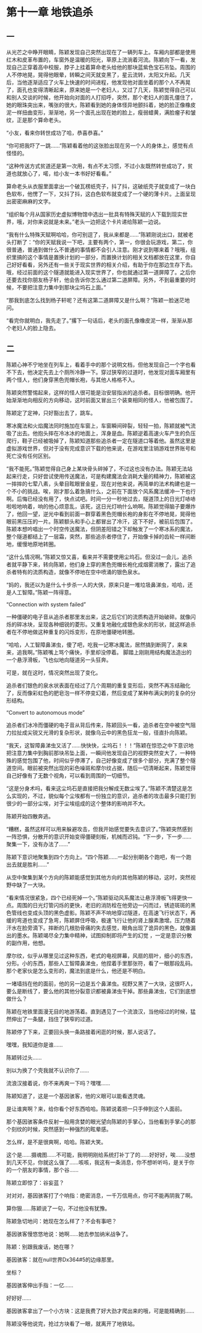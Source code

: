 # 第十一章 地铁追杀

## 一

从光芒之中睁开眼睛，陈颖发现自己突然出现在了一辆列车上。车厢内部都是使用红木和皮革布置的，车窗外是温暖的阳光，草原上流淌着河流。陈颖向下一看，发现自己正穿着高中校服，脖子上挂着算命老头给他的那块蓝紫色宝石吊坠。周围的人不停地晃，晃得他眼晕，转瞬之间天就变黑了，星云流转，太阳又升起。几天后，当他逐渐适应了火车上快速的时间进程，他发现他对面坐着的那个人不再晃了，面孔也变得清晰起来，原来她是一个老妇人，又过了几天，陈颖觉得自己可以和别人交谈的时候，他开始向对面的人打招呼，突然，那个老妇人的面孔僵住了，她的眼珠突出来，嘴张的很大，陈颖看到她的身体怪异地颤抖着，她的脸正像橡皮泥一样扭曲变形，渐渐地，另一个面孔出现在她的脸上，瘦弱蜡黄，满脸瘤子和皱纹，正是那个算命老头。

“小友，看来你转世成功了哈，恭喜恭喜。”

“你可把我吓了一跳……”陈颖看着他的这张脸出现在另一个人的身体上，感觉有点怪怪的。

“这种传送方式贫道还是第一次用，有点不太习惯，不过小友既然转世成功了，贫道也就放心了，喏，给小友一本书好好看看。”

算命老头从衣服里面拿出一个破瓦楞纸壳子，抖了抖，这破纸壳子就变成了一块白色软布，他愣了一下，又抖了抖，这白色软布就变成了一个硬的薄卡片。上面呈现出密密麻麻的文字。

“组织每个月从国家历史虚拟博物馆中选出一批具有特殊天赋的人下载到现实世界，哦，对你来说就是未来。”老头一边把这个卡片递给陈颖一边说。

“我有什么特殊天赋啊哈哈，你可别逗了，我从来都是……”陈颖刚说出口，就被老头打断了：“你的天赋我说一下吧，主要有两个，第一，你很会玩游戏，第二，你很普通，普通到做什么不普通的事情都不会引人注意。刚才说到哪来着？哦哦，组织里搞的这个事情是置换计划的一部分，而置换计划的相关文档都放在这里，你自己好好看看，另外还有一些关于现实世界的相关介绍，有助于你在那边生存下去。哦，经过前面的这个隧道就能进入现实世界了，你也就通过第一道屏障了。之后你还要去找你朋友杨子轩，他会告诉你怎么通过第二道屏障。另外，不到最重要的时候，不要把注意力集中到那块尘坞石上面。”

“那我到底怎么找到杨子轩呢？还有这第二道屏障又是什么啊？”陈颖一脸迷茫地问。

“看完你就明白，我先走了。”撂下一句话后，老头的面孔像橡皮泥一样，渐渐从那个老妇人的脸上隐去。

## 二

陈颖心神不宁地坐在列车上，看着手中的那个说明文档，但他发现自己一个字也看不下去，他决定先去上个厕所冷静一下。穿过狭窄的过道时，他发现对面车厢里有两个怪人，他们身穿黑色兜帽长袍，与其他人格格不入。

陈颖突然警惕起来，这样的怪人很可能是治安层指派的追杀者。目标很明确。他开始渐渐地向相反的方向移动，这时前面又冒出三个装束相同的怪人，他被包围了。

陈颖定了定神，只好豁出去了，跳车。

寒冰魔法和火焰魔法同时施加在车窗上，车窗瞬间碎裂，轻轻一拍，陈颖就被气流吸了出去。他抱头摔在冷冰冰的地面上，浑身是血。陈颖逆着高速火车产生的负压爬行，鞋子已经被吸掉了，陈颖知道那些追杀者一定在隧道口等着他。虽然这里是虚拟游戏世界，但对于没有完成意识下载的他来说，在游戏里注销游戏世界账号和死亡没有任何区别。

“我不能死。”陈颖觉得自己身上某块骨头碎掉了，不过这也没有办法。陈颖无法站起来行走，只好尝试使用传送魔法，可是构建魔法会消耗大量的精神力，陈颖被这一摔摔的七荤八素，头晕目眩眼冒金星，现在对他来说，再简单的法术构建也是一个不小的挑战。唉，刚才那么着急搞什么，之前在下面放个风系魔法缓冲一下也行啊。后悔已经没有用了，快点试吧。时间一分一秒地过去，隧道顶上的日光灯哧哧啦啦地响着，响的他心烦意乱，该死，这日光灯响什么响啊。陈颖觉得脑子要爆炸了，他回一望，逆光中看到前面一群穿着黑色兜帽长袍的身影在不停地晃，晃得他眼前黑压压的一片。陈颖额头和手心上都冒出了冷汗，这下不好，被前后包围了。陈颖本想吟唱出一个时空传送魔法，但阴差阳错之下却触发了一个寒冰系的魔法，整个隧道都结上了一层霜，突然，那些追杀者停住了，开始像卡掉的齿轮一样间断地，缓慢地原地转圈。

“这什么情况啊。”陈颖又惊又喜，看来并不需要使用尘坞石。但没过一会儿，追杀者就平静下来，转向陈颖，他们身上穿的黑色兜帽长袍化成烟雾消散了，露出了追杀者特有的流质构造，就像不停地在空中喷涌的银色泉水。

“妈的，我还以为是什么十步杀一人的大侠，原来只是一堆垃圾鼻涕虫，哈哈，还是人工智障。”陈颖一阵得意。

“Connection with system failed”

一种僵硬的电子音从追杀者那里发出来，这之后它们的流质构造开始破碎。就像闪烁的碎冰块，呈现各种细锐的菱形。又重复地融化成银色泉水的形状，就这样追杀者在不停地做这种重复的闪烁变形，在原地僵硬地转圈。

“哈哈，人工智障鼻涕虫，傻了吧，吃我一记寒冰魔法，居然搞到断网了，来来来，追我啊。”陈颖嘴上骂个痛快，手里却没停着。 脚踏上刚刚用结构魔法造出的一个悬浮滑板，飞也似地向隧道另一头狂奔。

可是，就在这时，情况突然出现了变化。

追杀者们银色的泉水状表面在经过了几个周期的重复变形后，突然不再冻结融化了，反而像彩虹色的肥皂泡一样不停变幻着，然后变成了某种布满尖刺的复杂的分形结构。

“Convert to autonomous mode”

追杀者们冰冷而僵硬的电子音从背后传来，陈颖回头一看，追杀者在空中被空气阻力拉扯成尖锐又光滑的复杂形状，就像乌云中的黑色狂龙一般，径直扑向陈颖。

“我天，这智障鼻涕虫又活了……快快快，尘坞石！！！”陈颖在惊恐之中下意识地把注意力集中到胸前那块吊坠上面，一瞬间他发现自己的视野突然变大了，一种特殊的感觉包围了他，时间似乎停滞了，自己好像变成了很多个部分，充满了整个隧道空间。眼前被突然出现的彩色噪斑和摩尔纹占据，随后一切清晰起来，陈颖觉得自己好像有了无数个视角，可以看到周围的一切细节。

“这是分身术吗，看来这尘坞石是直接把我分解成无数尘埃了。”陈颖不清楚这是怎么实现的，不过，貌似每个尘埃都有一份独立的意识，追杀者的攻击最多只能打到很少的一部分尘埃，对于尘埃组成的这个整体的影响并不大。

陈颖开始四散奔逃。

“糟糕，虽然这样可以用来躲避攻击，但我开始感觉要失去意识了。”陈颖突然感到一阵恐惧，分散开的意识开始变得僵硬刻板，机械而迟钝。“下一步，下一步……聚集一下，没有办法了……”

陈颖下意识地聚集到四个方向上。“四个陈颖……一起分别朝各个跑吧，有一个跑出去就是胜利……”

从空中聚集到某个方向的陈颖能感觉到其他方向的其他陈颖的移动，这时，突然视野中缺了一大块。

“看来情况很紧急，四个已经死掉一个。”陈颖驱动风系魔法让悬浮滑板飞得更快一点。周围的日光灯管闪烁的更快，老旧的消防栓在他旁边一闪而过，锈迹斑斑的黑色管线也变成头顶的黑色虚影。陈颖不声不响地穿过隧道，在高速飞行状态下，再缓的弯道也变成了急弯，陈颖屏住呼吸，极速飞行让他的肾上腺素激增。压力随着汗水在脸旁滴下。摔断的几根肋骨痛的失去感觉，眼角出现了诡异的黑色，就像漏出的墨水。陈颖竭尽全力集中精神，试图抑制即将产生的幻觉 ，一定是意识分散的副作用，他想。

摩尔纹，似乎从哪里见过这种东西，老式的电视屏幕，风扇的扇叶，细小的东西，分形。小的东西，那些人工智障鼻涕虫，他捏着手里那张符，看了一眼那段乱码。那个老家伙是怎么变形的，魔法到底是什么，他还是不明白。

一堵墙挡在他的面前，他的另一边是五个鼻涕虫。视野又黑了一大块，这很吓人，要么是断线了，要么他的其他分裂意识都被鼻涕虫干掉。那些鼻涕虫，它们到底想做什么？

陈颖在地铁里面漫无目的地游荡着。直到遇见了一个流浪汉，当他经过的时候，猛然伸出了一条腿，挡住了狭窄的过道。

陈颖停了下来，正要回头换一条路接着闲逛的时候，那人说话了。

嘿嘿，我知道你是谁……

陈颖转过头……

别以为换了个壳我就不认识你了……

流浪汉接着说，你不来再爽一下吗？嘿嘿……

陈颖知道了，这是一个基因骇客，他的义眼可以能看透灵魂。

是让谁爽啊？来，给你看个好东西哈哈。陈颖说着把一只手伸到这个人面前。

那个基因骇客条件反射一般用贪婪的眼光望向陈颖的手掌心，当他看到手掌心的那个刻纹的时候，突然感到一种强烈的眩晕感。

怎么样，是不是很爽啊，哈哈。陈颖大笑。

这个是……摄魂图……不可能，我明明刚给系统打补丁了的……好好好，唉……没想到几天不见，你就这么强了……咳咳，我这有一条消息，你不想听听吗，是关于你的一个朋友的事情，那个谷……

陈颖立即惊了：谷妄蓝？

对对对，基因骇客打了个响指：绝密消息，一千万信用点，你可不能再阴我了啊。

算你狠……陈颖说了一句，不过他没有犹豫。

陈颖急切地问：她现在怎么样了？不会有事吧？

基因骇客慢悠悠地说：她啊……她去参加纳米战争了。

陈颖：别跟我废话，她在哪？

基因骇客：就在null世界Dx364\#5的边缘那里。

坐标？

基因骇客伸出手指：一亿……

好好好……

基因骇客拿出了一个小方块：这是我费了好大劲才爬出来的哦，可是能精确到……

陈颖没等他说完，抢过方块看了一眼，就离开了地铁站。



